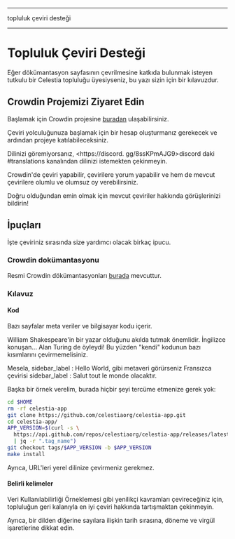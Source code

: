- - -
topluluk çeviri desteği
- - -

# Topluluk Çeviri Desteği

Eğer dökümantasyon sayfasının çevrilmesine katkıda bulunmak isteyen tutkulu bir Celestia topluluğu üyesiyseniz, bu yazı sizin için bir kılavuzdur.

## Crowdin Projemizi Ziyaret Edin

Başlamak için Crowdin projesine [buradan](https://crowdin.com/project/celestia-docs) ulaşabilirsiniz.

Çeviri yolculuğunuza başlamak için bir hesap oluşturmanız gerekecek ve ardından projeye katılabileceksiniz.

Dilinizi göremiyorsanız, <https://discord. gg/8ssKPmAJG9>discord</a> daki #translations kanalından dilinizi istemekten çekinmeyin.

Crowdin'de çeviri yapabilir, çevirilere yorum yapabilir ve hem de mevcut çevirilere olumlu ve olumsuz oy verebilirsiniz.

Doğru olduğundan emin olmak için mevcut çeviriler hakkında görüşlerinizi bildirin!

## İpuçları

İşte çeviriniz sırasında size yardımcı olacak birkaç ipucu.

### Crowdin dokümantasyonu

Resmi Crowdin dökümantasyonları [burada](https://support.crowdin.com/online-editor) mevcuttur.

### Kılavuz

#### Kod

Bazı sayfalar meta veriler ve bilgisayar kodu içerir.

William Shakespeare'in bir yazar olduğunu akılda tutmak önemlidir. İngilizce konuşan... Alan Turing de öyleydi! Bu yüzden "kendi" kodunun bazı kısımlarını çevirmemelisiniz.

Mesela, sidebar_label : Hello World, gibi metaveri görürseniz Fransızca çevirisi sidebar_label : Salut tout le monde olacaktır.

Başka bir örnek verelim, burada hiçbir şeyi tercüme etmenize gerek yok:

```sh
cd $HOME
rm -rf celestia-app
git clone https://github.com/celestiaorg/celestia-app.git
cd celestia-app/
APP_VERSION=$(curl -s \
  https://api.github.com/repos/celestiaorg/celestia-app/releases/latest \
  | jq -r ".tag_name")
git checkout tags/$APP_VERSION -b $APP_VERSION
make install
```

Ayrıca, URL'leri yerel dilinize çevirmeniz gerekmez.

#### Belirli kelimeler

Veri Kullanılabilirliği Örneklemesi gibi yenilikçi kavramları çevireceğiniz için, topluluğun geri kalanıyla en iyi çeviri hakkında tartışmaktan çekinmeyin.

Ayrıca, bir dilden diğerine sayılara ilişkin tarih sırasına, döneme ve virgül işaretlerine dikkat edin.
